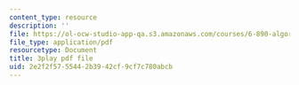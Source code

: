 ```yaml
---
content_type: resource
description: ''
file: https://ol-ocw-studio-app-qa.s3.amazonaws.com/courses/6-890-algorithmic-lower-bounds-fun-with-hardness-proofs-fall-2014/2e2f2f5755442b3942cf9cf7c780abcb_ctxnYDAIDO4.pdf
file_type: application/pdf
resourcetype: Document
title: 3play pdf file
uid: 2e2f2f57-5544-2b39-42cf-9cf7c780abcb
---
```

